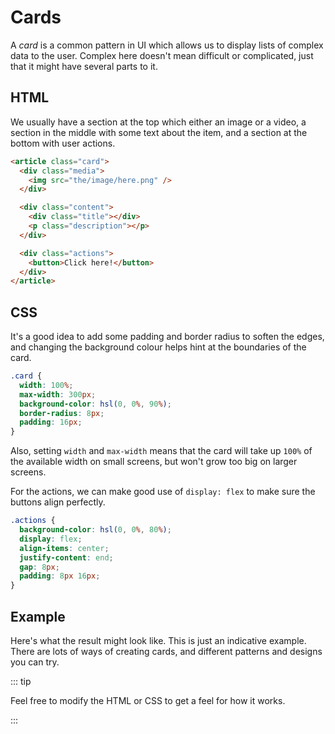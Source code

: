 # Cards

A _card_ is a common pattern in UI which allows us to display lists of complex
data to the user. Complex here doesn't mean difficult or complicated, just that
it might have several parts to it.

## HTML

We usually have a section at the top which either an image or a video, a section
in the middle with some text about the item, and a section at the bottom with
user actions.

```html
<article class="card">
  <div class="media">
    <img src="the/image/here.png" />
  </div>

  <div class="content">
    <div class="title"></div>
    <p class="description"></p>
  </div>

  <div class="actions">
    <button>Click here!</button>
  </div>
</article>
```

## CSS

It's a good idea to add some padding and border radius to soften the edges, and
changing the background colour helps hint at the boundaries of the card.

```css
.card {
  width: 100%;
  max-width: 300px;
  background-color: hsl(0, 0%, 90%);
  border-radius: 8px;
  padding: 16px;
}
```

Also, setting `width` and `max-width` means that the card will take up `100%` of
the available width on small screens, but won't grow too big on larger screens.

For the actions, we can make good use of `display: flex` to make sure the
buttons align perfectly.

```css
.actions {
  background-color: hsl(0, 0%, 80%);
  display: flex;
  align-items: center;
  justify-content: end;
  gap: 8px;
  padding: 8px 16px;
}
```

## Example

Here's what the result might look like. This is just an indicative example.
There are lots of ways of creating cards, and different patterns and designs you
can try.

::: tip

Feel free to modify the HTML or CSS to get a feel for how it works.

:::

<Codepen
  title="Cards"
  user="shai11"
  id="vYqYpdP"
  height="1000"
/>
